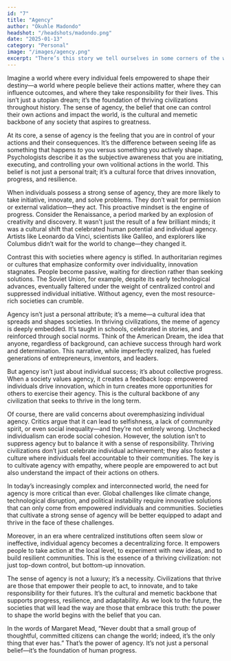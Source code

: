 ```yaml
---
id: "7"
title: "Agency"
author: "Okuhle Madondo"
headshot: "/headshots/madondo.png"
date: "2025-01-13"
category: "Personal"
image: "/images/agency.png"
excerpt: "There’s this story we tell ourselves in some corners of the world, about starting from nothing and building something real. It’s flawed, messy even, but you can’t deny it’s got a pull—people keep chasing it, generation after generation."
---
```


Imagine a world where every individual feels empowered to shape their destiny—a world where people believe their actions matter, where they can influence outcomes, and where they take responsibility for their lives. This isn’t just a utopian dream; it’s the foundation of thriving civilizations throughout history. The sense of agency, the belief that one can control their own actions and impact the world, is the cultural and memetic backbone of any society that aspires to greatness.

At its core, a sense of agency is the feeling that you are in control of your actions and their consequences. It’s the difference between seeing life as something that happens *to* you versus something you actively shape. Psychologists describe it as the subjective awareness that you are initiating, executing, and controlling your own volitional actions in the world. This belief is not just a personal trait; it’s a cultural force that drives innovation, progress, and resilience.

When individuals possess a strong sense of agency, they are more likely to take initiative, innovate, and solve problems. They don’t wait for permission or external validation—they act. This proactive mindset is the engine of progress. Consider the Renaissance, a period marked by an explosion of creativity and discovery. It wasn’t just the result of a few brilliant minds; it was a cultural shift that celebrated human potential and individual agency. Artists like Leonardo da Vinci, scientists like Galileo, and explorers like Columbus didn’t wait for the world to change—they changed it.

Contrast this with societies where agency is stifled. In authoritarian regimes or cultures that emphasize conformity over individuality, innovation stagnates. People become passive, waiting for direction rather than seeking solutions. The Soviet Union, for example, despite its early technological advances, eventually faltered under the weight of centralized control and suppressed individual initiative. Without agency, even the most resource-rich societies can crumble.

Agency isn’t just a personal attribute; it’s a meme—a cultural idea that spreads and shapes societies. In thriving civilizations, the meme of agency is deeply embedded. It’s taught in schools, celebrated in stories, and reinforced through social norms. Think of the American Dream, the idea that anyone, regardless of background, can achieve success through hard work and determination. This narrative, while imperfectly realized, has fueled generations of entrepreneurs, inventors, and leaders.

But agency isn’t just about individual success; it’s about collective progress. When a society values agency, it creates a feedback loop: empowered individuals drive innovation, which in turn creates more opportunities for others to exercise their agency. This is the cultural backbone of any civilization that seeks to thrive in the long term.

Of course, there are valid concerns about overemphasizing individual agency. Critics argue that it can lead to selfishness, a lack of community spirit, or even social inequality—and they’re not entirely wrong. Unchecked individualism can erode social cohesion. However, the solution isn’t to suppress agency but to balance it with a sense of responsibility. Thriving civilizations don’t just celebrate individual achievement; they also foster a culture where individuals feel accountable to their communities. The key is to cultivate agency with empathy, where people are empowered to act but also understand the impact of their actions on others.

In today’s increasingly complex and interconnected world, the need for agency is more critical than ever. Global challenges like climate change, technological disruption, and political instability require innovative solutions that can only come from empowered individuals and communities. Societies that cultivate a strong sense of agency will be better equipped to adapt and thrive in the face of these challenges.

Moreover, in an era where centralized institutions often seem slow or ineffective, individual agency becomes a decentralizing force. It empowers people to take action at the local level, to experiment with new ideas, and to build resilient communities. This is the essence of a thriving civilization: not just top-down control, but bottom-up innovation.

The sense of agency is not a luxury; it’s a necessity. Civilizations that thrive are those that empower their people to act, to innovate, and to take responsibility for their futures. It’s the cultural and memetic backbone that supports progress, resilience, and adaptability. As we look to the future, the societies that will lead the way are those that embrace this truth: the power to shape the world begins with the belief that you can.

In the words of Margaret Mead, “Never doubt that a small group of thoughtful, committed citizens can change the world; indeed, it’s the only thing that ever has.” That’s the power of agency. It’s not just a personal belief—it’s the foundation of human progress.